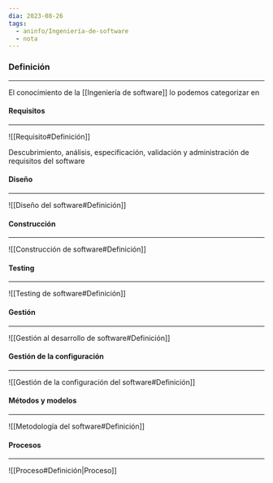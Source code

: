 ```yaml
---
dia: 2023-08-26
tags:
  - aninfo/Ingeniería-de-software
  - nota
---
```

### Definición
---
El conocimiento de la [[Ingeniería de software]] lo podemos categorizar en

#### Requisitos
---
![[Requisito#Definición]]

Descubrimiento, análisis, especificación, validación y administración de requisitos del software

#### Diseño
---
![[Diseño del software#Definición]]

#### Construcción
---
![[Construcción de software#Definición]]

#### Testing
---
![[Testing de software#Definición]]

#### Gestión
---
![[Gestión al desarrollo de software#Definición]]

#### Gestión de la configuración
---
![[Gestión de la configuración del software#Definición]]

#### Métodos y modelos
---
![[Metodología del software#Definición]]

#### Procesos
---
![[Proceso#Definición|Proceso]]